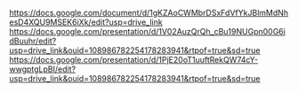 https://docs.google.com/document/d/1gKZAoCWMbrDSxFdVfYkJBlmMdNhesD4XQU9MSEK6iXk/edit?usp=drive_link
https://docs.google.com/presentation/d/1V02AuzQrQh_cBu19NUGpn00G6idBuuhr/edit?usp=drive_link&ouid=108986782254178283941&rtpof=true&sd=true
https://docs.google.com/presentation/d/1PjE20oT1uuftRekQW74cY-wwgptgLpBI/edit?usp=drive_link&ouid=108986782254178283941&rtpof=true&sd=true

